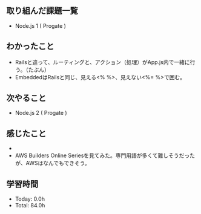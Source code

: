 ## 取り組んだ課題一覧
- Node.js 1 ( Progate )
## わかったこと
- Railsと違って、ルーティングと、アクション（処理）がApp.js内で一緒に行う。（たぶん）
- EmbeddedはRailsと同じ、見える<% %>、見えない<%= %>で囲む。
## 次やること
- Node.js 2 ( Progate )
## 感じたこと
- 
- AWS Builders Online Seriesを見てみた。専門用語が多くて難しそうだったが、AWSはなんでもできそう。
## 学習時間
- Today: 0.0h
- Total: 84.0h
